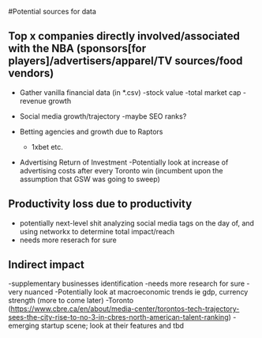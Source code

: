 #Potential sources for data 


## Top x companies directly involved/associated with the NBA (sponsors[for players]/advertisers/apparel/TV sources/food vendors)

  - Gather vanilla financial data (in *.csv) 
    -stock value
    -total market cap 
    -revenue growth 
    
  - Social media growth/trajectory
    -maybe SEO ranks? 
    
    
  - Betting agencies and growth due to Raptors 
    - 1xbet etc. 
    
    
  - Advertising Return of Investment
     -Potentially look at increase of advertising costs after every Toronto win (incumbent upon the assumption that GSW was going to sweep)
  
    

## Productivity loss due to productivity 

  - potentially next-level shit analyzing social media tags on the day of, and using networkx to determine total impact/reach
  - needs more reserach for sure 
  
 
  
  
## Indirect impact 

  -supplementary businesses identification 
  -needs more research for sure 
  -very nuanced 
  -Potentially look at macroeconomic trends ie gdp, currency strength (more to come later)
  -Toronto (https://www.cbre.ca/en/about/media-center/torontos-tech-trajectory-sees-the-city-rise-to-no-3-in-cbres-north-american-talent-ranking)
      - emerging startup scene; look at their features and tbd
  
